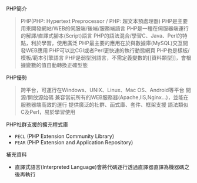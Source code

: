 PHP簡介
>PHP(PHP: Hypertext Preprocessor / PHP: 超文本預處理器)
>PHP是主要用來開發網站/WEB的伺服端/後端/服務端語言
>PHP是一種在伺服器端運行的解譯/直譯式腳本(Script)語言
>PHP的語法混合/學習C、Java、Perl的特點，利於學習，使用廣泛
>PHP最主要的應用在於與數據庫(MySQL)交互開發WEB應用
>PHP可以比CGI或者Perl更快速的執行動態網頁
>PHP也是樣板/模板/範本引擎語言
>PHP是弱型別語言，不需定義變數的[[資料類型]]，會根據變數的值自動轉換正確型態

PHP優勢
> 跨平台，可運行在Windows、UNIX、Linux、Mac OS、Android等平台
> 開源/開放源始碼
> 兼容當前所有的WEB服務器(Apache,IIS,Nginx...)，並能在服務器端高效的運行
> 提供廣泛的社群、函式庫、套件、框架支援
> 語法類似C及Perl，易於學習使用

PHP社群支援的擴充程式庫
* `PECL` (PHP Extension Community Library)
* `PEAR` (PHP Extension and Application Repository)

補充資料
- 直譯式語言(Interpreted Language)會將代碼逐行透過直譯器直譯為機器碼之後再執行